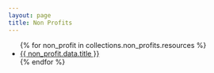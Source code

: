 ```yaml
---
layout: page
title: Non Profits
---
```


<ul>
  {% for non_profit in collections.non_profits.resources %}
    <li>
      <a href="{{ non_profit.relative_url }}">{{ non_profit.data.title }}</a>
    </li>
  {% endfor %}
</ul>